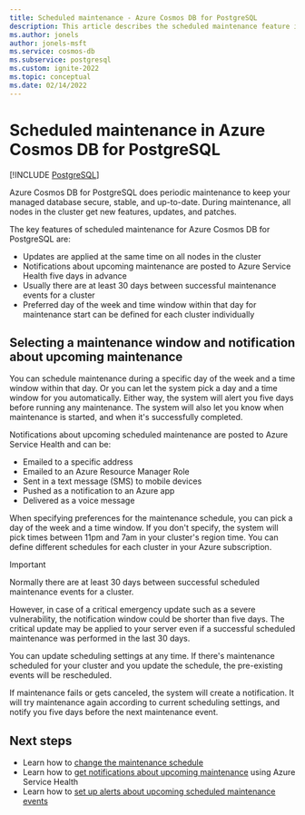 ```yaml
---
title: Scheduled maintenance - Azure Cosmos DB for PostgreSQL
description: This article describes the scheduled maintenance feature in Azure Cosmos DB for PostgreSQL.
ms.author: jonels
author: jonels-msft
ms.service: cosmos-db
ms.subservice: postgresql
ms.custom: ignite-2022
ms.topic: conceptual
ms.date: 02/14/2022
---
```


# Scheduled maintenance in Azure Cosmos DB for PostgreSQL

[!INCLUDE [PostgreSQL](../includes/appliesto-postgresql.md)]

Azure Cosmos DB for PostgreSQL does periodic maintenance to
keep your managed database secure, stable, and up-to-date.  During maintenance,
all nodes in the cluster get new features, updates, and patches.

The key features of scheduled maintenance for Azure Cosmos DB for PostgreSQL are:

* Updates are applied at the same time on all nodes in the cluster
* Notifications about upcoming maintenance are posted to Azure Service Health
  five days in advance
* Usually there are at least 30 days between successful maintenance events for
  a cluster
* Preferred day of the week and time window within that day for maintenance
  start can be defined for each cluster individually

## Selecting a maintenance window and notification about upcoming maintenance

You can schedule maintenance during a specific day of the week and a time
window within that day. Or you can let the system pick a day and a time window
for you automatically. Either way, the system will alert you five days before
running any maintenance. The system will also let you know when maintenance is
started, and when it's successfully completed.

Notifications about upcoming scheduled maintenance are posted to Azure Service
Health and can be:

* Emailed to a specific address
* Emailed to an Azure Resource Manager Role
* Sent in a text message (SMS) to mobile devices
* Pushed as a notification to an Azure app
* Delivered as a voice message

When specifying preferences for the maintenance schedule, you can pick a day of
the week and a time window. If you don't specify, the system will pick times
between 11pm and 7am in your cluster's region time. You can define
different schedules for each cluster in your Azure
subscription.

> [!IMPORTANT]
> Normally there are at least 30 days between successful scheduled maintenance
> events for a cluster.
>
> However, in case of a critical emergency update such as a severe
> vulnerability, the notification window could be shorter than five days. The
> critical update may be applied to your server even if a successful scheduled
> maintenance was performed in the last 30 days.

You can update scheduling settings at any time. If there's maintenance
scheduled for your cluster and you update the schedule,
the pre-existing events will be rescheduled.

If maintenance fails or gets canceled, the system will create a notification.
It will try maintenance again according to current scheduling settings, and
notify you five days before the next maintenance event.

## Next steps

* Learn how to [change the maintenance schedule](howto-maintenance.md)
* Learn how to [get notifications about upcoming maintenance](../../service-health/service-notifications.md) using Azure Service Health
* Learn how to [set up alerts about upcoming scheduled maintenance events](../../service-health/resource-health-alert-monitor-guide.md)
